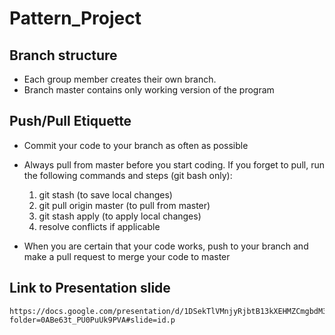 # Pattern_Project

## Branch structure
  * Each group member creates their own branch. 
  * Branch master contains only working version of the program

## Push/Pull Etiquette 
  * Commit your code to your branch as often as possible
  * Always pull from master before you start coding. If you forget to pull, run the following commands and steps (git bash only):

    1. git stash (to save local changes)
    2. git pull origin master (to pull from master)
    3. git stash apply (to apply local changes)
    4. resolve conflicts if applicable

  * When you are certain that your code works, push to your branch and make a pull request to merge your code to master
## Link to Presentation slide
    https://docs.google.com/presentation/d/1DSekTlVMnjyRjbtB13kXEHMZCmgbdM3tA37tYn7BxP0/edit?folder=0ABe63t_PU0PuUk9PVA#slide=id.p
